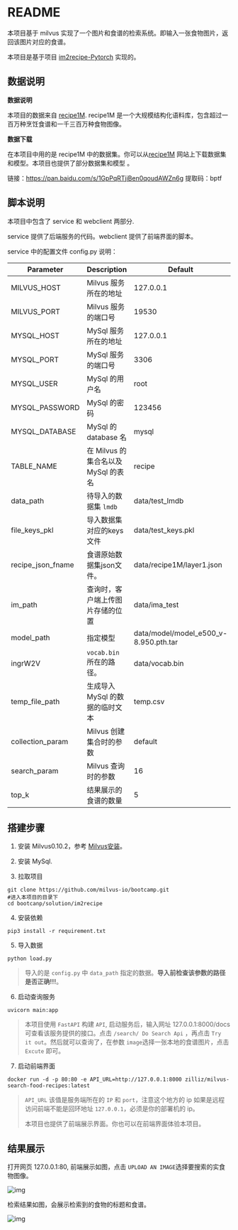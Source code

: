 # README

本项目基于 milvus 实现了一个图片和食谱的检索系统。即输入一张食物图片，返回该图片对应的食谱。

本项目是基于项目 [im2recipe-Pytorch](https://github.com/torralba-lab/im2recipe-Pytorch) 实现的。

## 数据说明

**数据说明**

本项目的数据来自 [recipe1M](http://pic2recipe.csail.mit.edu/). recipe1M 是一个大规模结构化语料库，包含超过一百万种烹饪食谱和一千三百万种食物图像。

**数据下载** 

在本项目中用的是 recipe1M 中的数据集。你可以从[recipe1M](http://pic2recipe.csail.mit.edu/) 网站上下载数据集和模型。本项目也提供了部分数据集和模型 。

链接：https://pan.baidu.com/s/1GpPqRTjiBen0qoudAWZn6g 
提取码：bptf



## 脚本说明

本项目中包含了 service 和 webclient 两部分.

service 提供了后端服务的代码。webclient 提供了前端界面的脚本。

service 中的配置文件 config.py 说明：

| Parameter         | Description                         | Default                               |
| ----------------- | ----------------------------------- | ------------------------------------- |
| MILVUS_HOST       | Milvus 服务所在的地址               | 127.0.0.1                             |
| MILVUS_PORT       | Milvus 服务的端口号                 | 19530                                 |
| MYSQL_HOST        | MySql 服务所在的地址                | 127.0.0.1                             |
| MYSQL_PORT        | MySql 服务的端口号                  | 3306                                  |
| MYSQL_USER        | MySql 的用户名                      | root                                  |
| MYSQL_PASSWORD    | MySql 的密码                        | 123456                                |
| MYSQL_DATABASE    | MySql 的 database 名                | mysql                                 |
| TABLE_NAME        | 在 Milvus 的集合名以及 MySql 的表名 | recipe                                |
| data_path         | 待导入的数据集 `lmdb`               | data/test_lmdb                        |
| file_keys_pkl     | 导入数据集对应的keys文件            | data/test_keys.pkl                    |
| recipe_json_fname | 食谱原始数据集json文件。            | data/recipe1M/layer1.json             |
| im_path           | 查询时，客户端上传图片存储的位置    | data/ima_test                         |
| model_path        | 指定模型                            | data/model/model_e500_v-8.950.pth.tar |
| ingrW2V           | `vocab.bin` 所在的路径。            | data/vocab.bin                        |
| temp_file_path    | 生成导入 MySql 的数据的临时文本     | temp.csv                              |
| collection_param  | Milvus 创建集合时的参数             | default                               |
| search_param      | Milvus 查询时的参数                 | 16                                    |
| top_k             | 结果展示的食谱的数量                | 5                                     |



## 搭建步骤

1. 安装 Milvus0.10.2，参考  [Milvus安装](https://milvus.io/cn/docs/v0.10.2/milvus_docker-cpu.md)。

2. 安装 MySql.

3. 拉取项目

```shell
git clone https://github.com/milvus-io/bootcamp.git
#进入本项目的目录下
cd bootcanp/solution/im2recipe
```

4. 安装依赖

```shell
pip3 install -r requirement.txt
```

5. 导入数据

```
python load.py
```

> 导入的是 `config.py` 中 `data_path` 指定的数据。**导入前检查该参数的路径是否正确!!!**。

6. 启动查询服务

```shell
uvicorn main:app
```

> 本项目使用 `FastAPI` 构建 `API`, 启动服务后，输入网址 127.0.0.1:8000/docs 可查看该服务提供的接口。点击 `/search/ Do Search Api` ，再点击 `Try it out`。然后就可以查询了，在参数 `image`选择一张本地的食谱图片，点击 `Excute` 即可。



7. 启动前端界面

```shell
docker run -d -p 80:80 -e API_URL=http://127.0.0.1:8000 zilliz/milvus-search-food-recipes:latest
```

> `API_URL` 该值是服务端所在的 `IP` 和 `port`，注意这个地方的 ip 如果是远程访问前端不能是回环地址 `127.0.0.1`，必须是你的部署机的 ip。
>
> 本项目也提供了前端展示界面。你也可以在前端界面体验本项目。



## 结果展示

打开网页 127.0.0.1:80, 前端展示如图，点击 `UPLOAD AN IMAGE`选择要搜索的实食物图像。

![img](pic/16011887482155.png)

检索结果如图，会展示检索到的食物的标题和食谱。

![img](pic/16011892329653.png)
